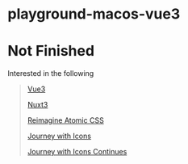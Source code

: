 # playground-macos-vue3

# Not Finished

Interested in the following

> [Vue3](https://vuejs.org/)
>
> [Nuxt3](https://nuxt.com/)
>
> [Reimagine Atomic CSS](https://antfu.me/posts/reimagine-atomic-css)
>
> [Journey with Icons](https://antfu.me/posts/journey-with-icons)
>
> [Journey with Icons Continues](https://antfu.me/posts/journey-with-icons-continues)
